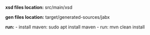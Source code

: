 **xsd files location:** src/main/xsd

**gen files location:** target/generated-sources/jabx

**run:**
    - install maven: sudo apt install maven
    - run: mvn clean install
